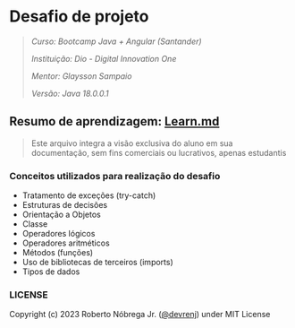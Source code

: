 # Desafio de projeto

> *Curso: Bootcamp Java + Angular (Santander)*
>
> *Instituição: Dio - Digital Innovation One*
>
> *Mentor: Glaysson Sampaio*
>
> *Versão: Java 18.0.0.1*

## Resumo de aprendizagem: [Learn.md](/LEARN.MD)

> Este arquivo integra a visão exclusiva do aluno em sua documentação, sem fins comerciais ou lucrativos, apenas estudantis

### Conceitos utilizados para realização do desafio

- Tratamento de exceções (try-catch)
- Estruturas de decisões
- Orientação a Objetos
- Classe
- Operadores lógicos
- Operadores aritméticos
- Métodos (funções)
- Uso de bibliotecas de terceiros (imports)
- Tipos de dados

### LICENSE

Copyright (c) 2023 Roberto Nóbrega Jr. ([@devrenj](https://www.github.com/devrenj)) under MIT License
